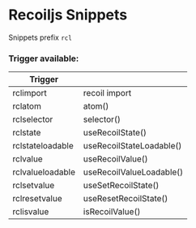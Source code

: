 # Recoiljs Snippets

Snippets prefix `rcl`

### Trigger available:

|Trigger||
|-|-|
|rclimport|recoil import|
|rclatom|atom()|
|rclselector|selector()|
|rclstate|useRecoilState()|
|rclstateloadable|useRecoilStateLoadable()|
|rclvalue|useRecoilValue()|
|rclvalueloadable|useRecoilValueLoadable()|
|rclsetvalue|useSetRecoilState()|
|rclresetvalue|useResetRecoilState()|
|rclisvalue|isRecoilValue()|
